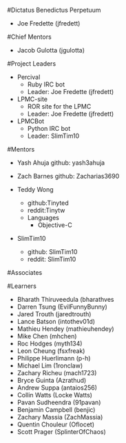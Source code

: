 #Dictatus Benedictus Perpetuum

- Joe Fredette (jfredett)

#Chief Mentors

- Jacob Gulotta (jgulotta)

#Project Leaders

- Percival
  - Ruby IRC bot
  - Leader: Joe Fredette (jfredett)
- LPMC-site
  - ROR site for the LPMC
  - Leader: Joe Fredette (jfredett)
- LPMCBot 
  - Python IRC bot
  - Leader: SlimTim10 
  
#Mentors

- Yash Ahuja 
  github: yash3ahuja

- Zach Barnes 
  github: Zacharias3690

- Teddy Wong 
  * github:Tinyted
  * reddit:Tinytw
  * Languages
    - Objective-C

- SlimTim10
  * github: SlimTim10
  * reddit: SlimTim10

#Associates


#Learners

- Bharath Thiruveedula (bharathves
- Darren Tsung (EvilFunnyBunny)
- Jared Trouth (jaredtrouth)
- Lance Batson (intothev01d)
- Mathieu Hendey (mathieuhendey)
- Mike Chen (mhchen)
- Roc Hodges (myth134)
- Leon Cheung (fsxfreak)
- Philippe Huerlimann (p-h)
- Michael Lim (1ronclaw)
- Zachary Richeu (mach1723)
- Bryce Guinta (Azrathud)
- Andrew Suppa (antaios256)
- Collin Watts (Locke Watts)
- Pavan Sudheendra (91pavan)
- Benjamin Campbell (benjic)
- Zachary Massia (ZachMassia)
- Quentin Chouleur (Oflocet)
- Scott Prager (SplinterOfChaos)